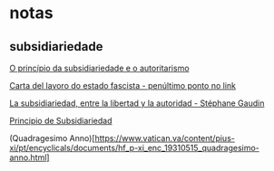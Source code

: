 # notas

## subsidiariedade

[O princípio da subsidiariedade e o autoritarismo](https://www.conjur.com.br/2015-nov-08/estado-economia-principio-subsidiariedade-autoritarismo)

[Carta del lavoro do estado fascista - penúltimo ponto no link](https://pt.wikipedia.org/wiki/Carta_do_Trabalho#Do_estado_corporativo_e_sua_organiza%C3%A7%C3%A3o_(I_-_X))

[La subsidiariedad, entre la libertad y la autoridad - Stéphane Gaudin](https://web.archive.org/web/20070203091947/http://www40.brinkster.com/celtiberia/subsidiariedad.html)

[Principio de Subsidiariedad](https://es.wikipedia.org/wiki/Principio_de_subsidiariedad)

(Quadragesimo Anno)[https://www.vatican.va/content/pius-xi/pt/encyclicals/documents/hf_p-xi_enc_19310515_quadragesimo-anno.html]


